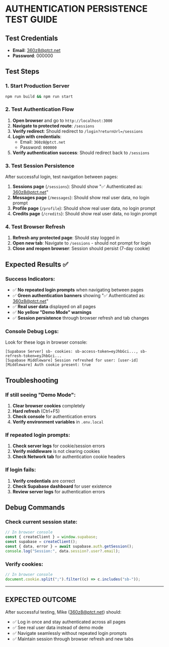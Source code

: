 # AUTHENTICATION PERSISTENCE TEST GUIDE

## Test Credentials

- **Email**: 360z8@ptct.net
- **Password**: 000000

## Test Steps

### 1. Start Production Server

```bash
npm run build && npm run start
```

### 2. Test Authentication Flow

1. **Open browser** and go to `http://localhost:3000`
2. **Navigate to protected route**: `/sessions`
3. **Verify redirect**: Should redirect to `/login?returnUrl=/sessions`
4. **Login with credentials**:
   - Email: `360z8@ptct.net`
   - Password: `000000`
5. **Verify authentication success**: Should redirect back to `/sessions`

### 3. Test Session Persistence

After successful login, test navigation between pages:

1. **Sessions page** (`/sessions`): Should show "✅ Authenticated as: 360z8@ptct.net"
2. **Messages page** (`/messages`): Should show real user data, no login prompt
3. **Profile page** (`/profile`): Should show real user data, no login prompt
4. **Credits page** (`/credits`): Should show real user data, no login prompt

### 4. Test Browser Refresh

1. **Refresh any protected page**: Should stay logged in
2. **Open new tab**: Navigate to `/sessions` - should not prompt for login
3. **Close and reopen browser**: Session should persist (7-day cookie)

## Expected Results ✅

### Success Indicators:

- ✅ **No repeated login prompts** when navigating between pages
- ✅ **Green authentication banners** showing "✅ Authenticated as: 360z8@ptct.net"
- ✅ **Real user data** displayed on all pages
- ✅ **No yellow "Demo Mode" warnings**
- ✅ **Session persistence** through browser refresh and tab changes

### Console Debug Logs:

Look for these logs in browser console:

```
[Supabase Server] sb- cookies: sb-access-token=eyJhbGci..., sb-refresh-token=eyJhbGci...
[Supabase Middleware] Session refreshed for user: [user-id]
[Middleware] Auth cookie present: true
```

## Troubleshooting

### If still seeing "Demo Mode":

1. **Clear browser cookies** completely
2. **Hard refresh** (Ctrl+F5)
3. **Check console** for authentication errors
4. **Verify environment variables** in `.env.local`

### If repeated login prompts:

1. **Check server logs** for cookie/session errors
2. **Verify middleware** is not clearing cookies
3. **Check Network tab** for authentication cookie headers

### If login fails:

1. **Verify credentials** are correct
2. **Check Supabase dashboard** for user existence
3. **Review server logs** for authentication errors

## Debug Commands

### Check current session state:

```javascript
// In browser console
const { createClient } = window.supabase;
const supabase = createClient();
const { data, error } = await supabase.auth.getSession();
console.log("Session:", data.session?.user?.email);
```

### Verify cookies:

```javascript
// In browser console
document.cookie.split(";").filter((c) => c.includes("sb-"));
```

---

## EXPECTED OUTCOME

After successful testing, Mike (360z8@ptct.net) should:

- ✅ Log in once and stay authenticated across all pages
- ✅ See real user data instead of demo mode
- ✅ Navigate seamlessly without repeated login prompts
- ✅ Maintain session through browser refresh and new tabs
